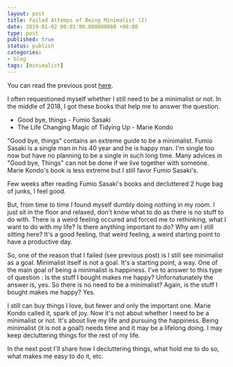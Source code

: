 ```yaml
---
layout: post
title: Failed Attemps of Being Minimalist (2)
date: 2019-01-02 00:01:00.000000000 +08:00
type: post
published: true
status: publish
categories:
- blog
tags: [minimalist]
---
```


You can read the previous post <a href="/2018/failed-attemps-of-being-minimalist-1/">here</a>.

I often requestioned myself whether I still need to be a minimalist or not. In the middle of 2018, I got these books that help me to answer the question.

- Good bye, things - Fumio Sasaki
- The Life Changing Magic of Tidying Up - Marie Kondo

"Good bye, things" contains an extreme guide to be a minimalist. Fumio Sasaki is a single man in his 40 year and he is happy man. I'm single too now but have no planning to be a single in such long time. Many advices in "Good bye, Things" can not be done if we live together with someone. Marie Kondo's book is less extreme but I still favor Fumio Sasaki's.

Few weeks after reading Fumio Sasaki's books and decluttered 2 huge bag of junks, I feel good.

But, from time to time I found myself dumbly doing nothing in my room. I just sit in the floor and relaxed, don't know what to do as there is no stuff to do with. There is a weird feeling occured and forced me to rethinking, what I want to do with my life? Is there anything important to do? Why am I still sitting here? It's a good feeling, that weird feeling, a weird starting point to have a productive day.

So, one of the reason that I failed (see previous post) is I still see minimalist as a goal. Minimalist itself is not a goal. It's a starting point, a way. One of the main goal of being a minimalist is happiness. I've to answer to this type of question : Is the stuff I bought makes me happy? Unfornatunately the answer is, yes. So there is no need to be a minimalist? Again, is the stuff I bought makes me happy? Yes.

I still can buy things I love, but fewer and only the important one. Marie Kondo called it, spark of joy. Now it's not about whether I need to be a minimalist or not. It's about live my life and pursuing the happiness. Being minimalist (it is not a goal!) needs time and it may be a lifelong doing. I may keep decluttering things for the rest of my life.

In the next post I'll share how I decluttering things, what hold me to do so, what makes me easy to do it, etc.

